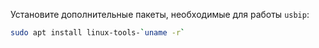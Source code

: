 Установите дополнительные пакеты, необходимые для работы `usbip`:

```bash
sudo apt install linux-tools-`uname -r`
```